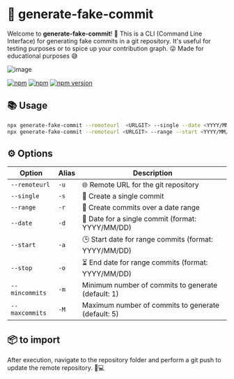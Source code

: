 # 🚀 generate-fake-commit

Welcome to **generate-fake-commit**! 🎉 This is a CLI (Command Line Interface) for generating fake commits in a git
repository. It's useful for testing purposes or to spice up your contribution graph. 😜
Made for educational purposes 😅


![image](https://github.com/user-attachments/assets/ec31651e-5c86-45be-974c-c53e5d0d39d4)


[![npm](https://img.shields.io/npm/v/generate-fake-commit)](https://www.npmjs.com/package/generate-fake-commit)
[![npm](https://img.shields.io/npm/dt/generate-fake-commit)](https://www.npmjs.com/package/generate-fake-commit)
[![npm version](https://badge.fury.io/js/generate-fake-commit.svg)](https://badge.fury.io/js/generate-fake-commit)


## 📚 Usage

```bash
npx generate-fake-commit --remoteurl  <URLGIT> --single --date <YYYY/MM/DD>
npx generate-fake-commit --remoteurl <URLGIT> --range --start <YYYY/MM/DD> --stop <YYYY/MM/DD>
```

## ⚙️ Options

| Option         | Alias | Description                                          |
|----------------|-------|------------------------------------------------------|
| `--remoteurl`  | `-u`  | 🌐 Remote URL for the git repository                 |
| `--single`     | `-s`  | 📌 Create a single commit                            |
| `--range`      | `-r`  | 📅 Create commits over a date range                  |
| `--date`       | `-d`  | 📆 Date for a single commit (format: YYYY/MM/DD)     |
| `--start`      | `-a`  | 🕒 Start date for range commits (format: YYYY/MM/DD) |
| `--stop`       | `-o`  | ⏳ End date for range commits (format: YYYY/MM/DD)    |
| `--mincommits` | `-m`  | Minimum number of commits to generate (default: 1)   
| `--maxcommits` | `-M`  | Maximum number of commits to generate (default: 5)   

## 📦 to import

After execution, navigate to the repository folder and perform a git push to update the remote repository. 🚀💻

